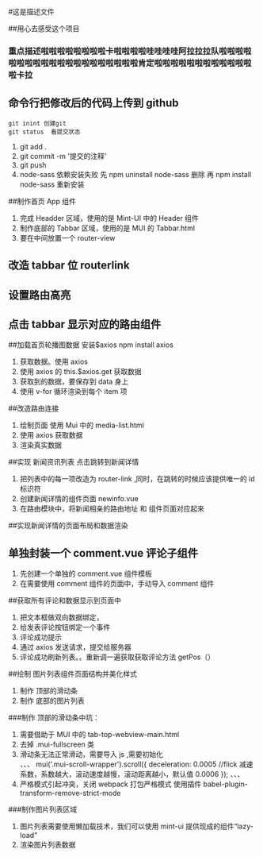 #这是描述文件

##用心去感受这个项目

### 重点描述啦啦啦啦啦啦啦啦卡啦啦啦啦哇哇哇哇阿拉拉拉队啦啦啦啦啦啦啦啦啦啦啦啦啦啦啦啦啦啦啦啦肯定啦啦啦啦啦啦啦啦啦啦啦啦啦卡拉

## 命令行把修改后的代码上传到 github

    git inint 创建git
    git status  看提交状态

1. git add .
2. git commit -m '提交的注释'
3. git push
4. node-sass 依赖安装失败 先 npm uninstall node-sass 删除 再 npm install node-sass 重新安装

##制作首页 App 组件

1. 完成 Headder 区域，使用的是 Mint-UI 中的 Header 组件
2. 制作底部的 Tabbar 区域，使用的是 MUI 的 Tabbar.html
3. 要在中间放置一个 router-view

## 改造 tabbar 位 routerlink

## 设置路由高亮

## 点击 tabbar 显示对应的路由组件

##加载首页轮播图数据 安装\$axios
npm install axios

1. 获取数据。使用 axios
2. 使用 axios 的 this.\$axios.get 获取数据
3. 获取到的数据，要保存到 data 身上
4. 使用 v-for 循环渲染到每个 item 项

##改造路由连接

1. 绘制页面 使用 Mui 中的 media-list.html
2. 使用 axios 获取数据
3. 渲染真实数据

##实现 新闻资讯列表 点击跳转到新闻详情

1. 把列表中的每一项改造为 router-link ,同时，在跳转的时候应该提供唯一的 id 标识符
2. 创建新闻详情的组件页面 newinfo.vue
3. 在路由模块中，将新闻相亲的路由地址 和 组件页面对应起来

##实现新闻详情的页面布局和数据渲染

## 单独封装一个 comment.vue 评论子组件

1. 先创建一个单独的 comment.vue 组件模板
2. 在需要使用 comment 组件的页面中，手动导入 comment 组件

##获取所有评论和数据显示到页面中

1. 把文本框做双向数据绑定，
2. 给发表评论按钮绑定一个事件
3. 评论成功提示
4. 通过 axios 发送请求，提交给服务器
5. 评论成功刷新列表。。重新调一遍获取获取评论方法 getPos（）

##绘制 图片列表组件页面结构并美化样式

1. 制作 顶部的滑动条
2. 制作 底部的图片列表

###制作 顶部的滑动条中坑：

1. 需要借助于 MUI 中的 tab-top-webview-main.html
2. 去掉 .mui-fullscreen 类
3. 滑动条无法正常滑动，需要导入 js ,需要初始化  
   、、、
   mui('.mui-scroll-wrapper').scroll({
   deceleration: 0.0005 //flick 减速系数，系数越大，滚动速度越慢，滚动距离越小，默认值 0.0006
   });
   、、、
4. 严格模式引起冲突，关闭 webpack 打包严格模式 使用插件 babel-plugin-transform-remove-strict-mode

###制作图片列表区域

1. 图片列表需要使用懒加载技术，我们可以使用 mint-ui 提供现成的组件“lazy-load”
2. 渲染图片列表数据
